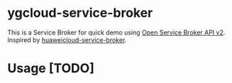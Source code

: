 # ygcloud-service-broker

This is a Service Broker for quick demo using [Open Service Broker API v2](https://github.com/openservicebrokerapi/servicebroker). Inspired by [huaweicloud-service-broker](https://github.com/huaweicloud/huaweicloud-service-broker).

# Usage [TODO]

